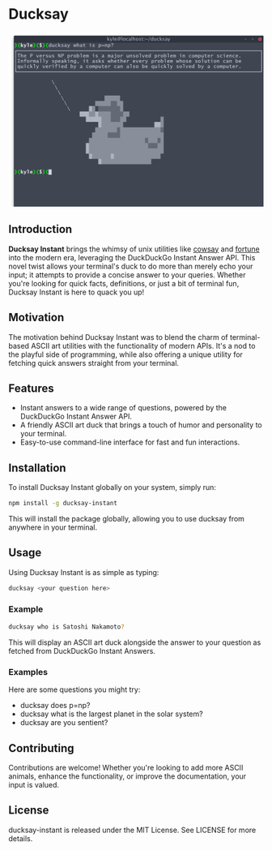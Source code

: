 # Ducksay

![An example use][logo]

[logo]: https://github.com/wkyleg/ducksay/blob/master/ducksay-screenshot.png?raw=true "Example usage"

## Introduction
**Ducksay Instant** brings the whimsy of unix utilities like [cowsay](https://en.wikipedia.org/wiki/Cowsay#:~:text=cowsay%20is%20a%20program%20that,the%20Penguin%2C%20the%20Linux%20mascot.) and [fortune](https://en.wikipedia.org/wiki/Fortune_(Unix)) into the modern era, leveraging the DuckDuckGo Instant Answer API. This novel twist allows your terminal's duck to do more than merely echo your input; it attempts to provide a concise answer to your queries. Whether you're looking for quick facts, definitions, or just a bit of terminal fun, Ducksay Instant is here to quack you up!

## Motivation
The motivation behind Ducksay Instant was to blend the charm of terminal-based ASCII art utilities with the functionality of modern APIs. It's a nod to the playful side of programming, while also offering a unique utility for fetching quick answers straight from your terminal.

## Features
- Instant answers to a wide range of questions, powered by the DuckDuckGo Instant Answer API.
- A friendly ASCII art duck that brings a touch of humor and personality to your terminal.
- Easy-to-use command-line interface for fast and fun interactions.

## Installation

To install Ducksay Instant globally on your system, simply run:
```bash
npm install -g ducksay-instant
```
This will install the package globally, allowing you to use ducksay from anywhere in your terminal.

## Usage

Using Ducksay Instant is as simple as typing:
```bash
ducksay <your question here>
```
### Example
```bash
ducksay who is Satoshi Nakamoto?
```
This will display an ASCII art duck alongside the answer to your question as fetched from DuckDuckGo Instant Answers.

### Examples

Here are some questions you might try:

- ducksay does p=np?
- ducksay what is the largest planet in the solar system?
- ducksay are you sentient?

## Contributing

Contributions are welcome! Whether you're looking to add more ASCII animals, enhance the functionality, or improve the documentation, your input is valued. 

## License

ducksay-instant is released under the MIT License. See LICENSE for more details.



